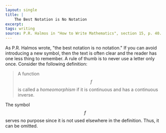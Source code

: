 ```yaml
---
layout: single
title: |
    The Best Notation is No Notation
excerpt: 
tags: writing
source: P.R. Halmos in "How to Write Mathematics", section 15, p. 40.
---
```


As P.R. Halmos wrote, "the best notation is no notation."
If you can avoid introducing a new symbol, then the text is often clear and the reader has one less thing to remember.
A rule of thumb is to never use a letter only once. 
Consider the following definition:

> A function $$f$$ is called a _homeomorphism_ if it is continuous and has a continuous inverse.

The symbol $$f$$ serves no purpose since it is not used elsewhere in the definition. Thus, it can be omitted.